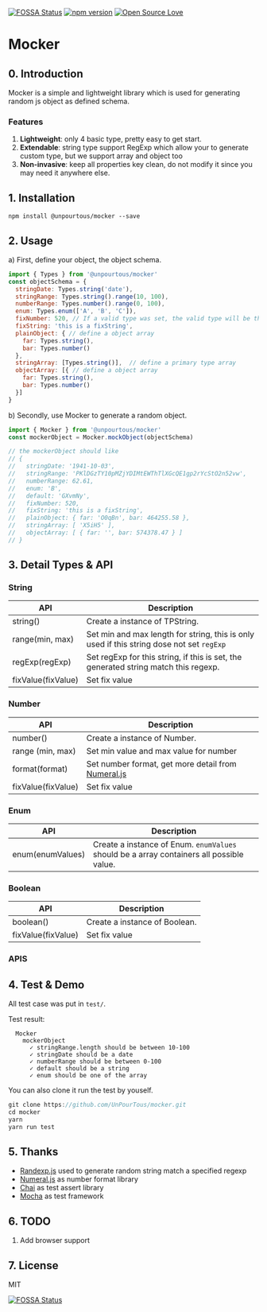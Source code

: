 [![FOSSA Status](https://app.fossa.io/api/projects/git%2Bhttps%3A%2F%2Fgithub.com%2FUnPourTous%2Fmocker.svg?type=shield)](https://app.fossa.io/projects/git%2Bhttps%3A%2F%2Fgithub.com%2FUnPourTous%2Fmocker?ref=badge_shield)
[![npm version](https://badge.fury.io/js/%40unpourtous%2Fmocker.svg)](https://badge.fury.io/js/%40unpourtous%2Fmocker)
[![Open Source Love](https://badges.frapsoft.com/os/mit/mit.svg?v=102)](https://github.com/ellerbrock/open-source-badge/)
# Mocker
## 0. Introduction
Mocker is a simple and lightweight library which is used for generating random js object as defined schema. 

### Features
1. **Lightweight**: only 4 basic type, pretty easy to get start.
2. **Extendable**: string type support RegExp which allow your to generate custom type, but we support array and object too
3. **Non-invasive**: keep all properties key clean, do not modify it since you may need it anywhere else.

## 1. Installation
```
npm install @unpourtous/mocker --save
```
## 2. Usage
a) First, define your object, the object schema.

``` js
import { Types } from '@unpourtous/mocker'
const objectSchema = {
  stringDate: Types.string('date'),
  stringRange: Types.string().range(10, 100),
  numberRange: Types.number().range(0, 100),
  enum: Types.enum(['A', 'B', 'C']),
  fixNumber: 520, // If a valid type was set, the valid type will be the value
  fixString: 'this is a fixString',
  plainObject: { // define a object array 
    far: Types.string(),
    bar: Types.number()
  },  
  stringArray: [Types.string()],  // define a primary type array
  objectArray: [{ // define a object array 
    far: Types.string(),
    bar: Types.number()
  }]
}
```
b) Secondly, use Mocker to generate a random object.

``` js
import { Mocker } from '@unpourtous/mocker'
const mockerObject = Mocker.mockObject(objectSchema)

// the mockerObject should like 
// { 
//   stringDate: '1941-10-03',
//   stringRange: 'PKlDGzTY10pMZjYDIMtEWThTlXGcQE1gp2rYcStO2n52vw',
//   numberRange: 62.61,
//   enum: 'B',
//   default: 'GXvmNy',
//   fixNumber: 520, 
//   fixString: 'this is a fixString',
//   plainObject: { far: 'O0qBn', bar: 464255.58 },
//   stringArray: [ 'X5iH5' ],
//   objectArray: [ { far: '', bar: 574378.47 } ] 
// }
```
## 3. Detail Types & API
### String
API | Description
--- | --- 
string() | Create a instance of TPString.
range(min, max) | Set min and max length for string, this is only used if this string dose not set `regExp`
regExp(regExp) | Set regExp for this string, if this is set, the generated string match this regexp.
fixValue(fixValue) | Set fix value

### Number
API | Description
--- | --- 
number() | Create a instance of Number.
range (min, max) | Set min value and  max value for number
format(format) | Set number format, get more detail from [Numeral.js](http://numeraljs.com/)
fixValue(fixValue) | Set fix value

### Enum
API | Description
--- | --- 
enum(enumValues) | Create a instance of Enum. `enumValues` should be a array containers all possible value.


### Boolean
API | Description
--- | --- 
boolean() | Create a instance of Boolean.
fixValue(fixValue) | Set fix value

### APIS 
## 4. Test & Demo
All test case was put in `test/`.

Test result: 

```
  Mocker
    mockerObject
      ✓ stringRange.length should be between 10-100
      ✓ stringDate should be a date
      ✓ numberRange should be between 0-100
      ✓ default should be a string
      ✓ enum should be one of the array
```

You can also clone it run the test by youself.

``` js
git clone https://github.com/UnPourTous/mocker.git
cd mocker
yarn 
yarn run test
```

## 5. Thanks 
- [Randexp.js](http://fent.github.io/randexp.js/) used to generate random string match a specified regexp
- [Numeral.js](http://numeraljs.com/) as number format library
- [Chai](http://chaijs.com) as test assert library
- [Mocha](https://mochajs.org/) as test framework

## 6. TODO
1. Add browser support

## 7. License
MIT

[![FOSSA Status](https://app.fossa.io/api/projects/git%2Bhttps%3A%2F%2Fgithub.com%2FUnPourTous%2Fmocker.svg?type=large)](https://app.fossa.io/projects/git%2Bhttps%3A%2F%2Fgithub.com%2FUnPourTous%2Fmocker?ref=badge_large)
